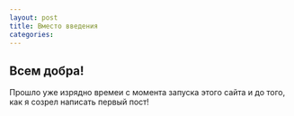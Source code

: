 ```yaml
---
layout: post
title: Вместо введения  
categories: 
---
```

## Всем добра!
Прошло уже изрядно времеи с момента запуска этого сайта и до того, как я созрел написать первый пост!